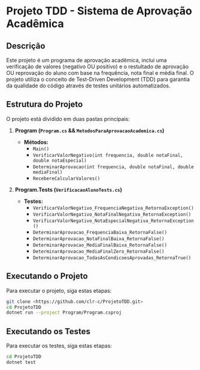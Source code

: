 # Projeto TDD - Sistema de Aprovação Acadêmica

## Descrição

Este projeto é um programa de aprovação acadêmica, inclui uma verificação de valores (negativo OU positivo) e o restultado de aprovação OU reprovação do aluno com base na frequência, nota final e média final. O projeto utiliza o conceito de Test-Driven Development (TDD) para garantia da qualidade do código através de testes unitários automatizados.

## Estrutura do Projeto

O projeto está dividido em duas pastas principais:

1. **Program (`Program.cs` && `MetodosParaAprovacaoAcademica.cs`)**
   - **Métodos:**
     - `Main()`
     - `VerificarValorNegativo(int frequencia, double notaFinal, double notaEspecial)`
     - `DeterminarAprovacao(int frequencia, double notaFinal, double mediaFinal)`
     - `RecebereCalcularValores()`

2. **Program.Tests (`VerificacaoAlunoTests.cs`)**
   - **Testes:**
     - `VerificarValorNegativo_FrequenciaNegativa_RetornaException()`
     - `VerificarValorNegativo_NotaFinalNegativa_RetornaException()`
     - `VerificarValorNegativo_NotaEspecialNegativa_RetornaException()`
     - `DeterminarAprovacao_FrequenciaBaixa_RetornaFalse()`
     - `DeterminarAprovacao_NotaFinalBaixa_RetornaFalse()`
     - `DeterminarAprovacao_MediaFinalBaixa_RetornaFalse()`
     - `DeterminarAprovacao_MediaFinalZero_RetornaFalse()`
     - `DeterminarAprovacao_TodasAsCondicoesAprovadas_RetornaTrue()`

## Executando o Projeto

Para executar o projeto, siga estas etapas:
   ```sh
   git clone <https://github.com/clr-c/ProjetoTDD.git>
   cd ProjetoTDD
   dotnet run --project Program/Program.csproj
   ```

## Executando os Testes

Para executar os testes, siga estas etapas:
   ```sh
   cd ProjetoTDD
   dotnet test
   ```
